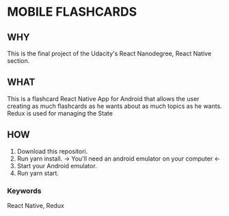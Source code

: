 # MOBILE FLASHCARDS

## WHY

This is the final project of the Udacity's React Nanodegree, React Native section.

## WHAT

This is a flashcard React Native App for Android that allows the user creating as much flashcards as he wants about as much topics as he wants. Redux is used for managing the State

## HOW

1) Download this repositori.
2) Run yarn install.
-> You'll need an android emulator on your computer <-
3) Start your Android emulator.
4) Run yarn start.

### Keywords

React Native, Redux

